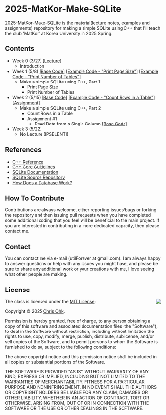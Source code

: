 # 2025-MatKor-Make-SQLite

2025-MatKor-Make-SQLite is the material(lecture notes, examples and assignments) repository for making a simple SQLite using C++ that I'll teach the club 'MatKor' at Korea University in 2025 Spring.

## Contents

- Week 0 (3/27) [[Lecture]](./1%20-%20Lecture/250327%20-%20Make%20a%20Simple%20SQLite%20using%20C++,%20Week%200.pdf)
  - Introduction
- Week 1 (5/8) [[Base Code]](./2%20-%20Code/250508%20-%20Make%20a%20Simple%20SQLite%20using%20C++,%20Week%201/) [[Example Code - "Print Page Size"]](./2%20-%20Code/250508%20-%20Make%20a%20Simple%20SQLite%20using%20C++,%20Week%201/1%20-%20Print%20Page%20Size/) [[Example Code - "Print Number of Tables"]](./2%20-%20Code/250508%20-%20Make%20a%20Simple%20SQLite%20using%20C++,%20Week%201/2%20-%20Print%20Number%20of%20Tables/)
  - Make a simple SQLite using C++, Part 1
    - Print Page Size
    - Print Number of Tables
- Week 2 (5/15) [[Base Code]](./2%20-%20Code/250515%20-%20Make%20a%20Simple%20SQLite%20using%20C++,%20Week%202/0%20-%20Base%20Code/) [[Example Code - "Count Rows in a Table"]](./2%20-%20Code/250515%20-%20Make%20a%20Simple%20SQLite%20using%20C++,%20Week%202/1%20-%20Count%20Rows%20in%20a%20Table/) [[Assignment]](./3%20-%20Assignment/250515%20-%20Make%20a%20Simple%20SQLite%20using%20C++,%20Week%202/250515%20-%20Make%20a%20Simple%20SQLite%20using%20C++,%20Week%202,%20Assignment%201.pdf)
  - Make a simple SQLite using C++, Part 2
    - Count Rows in a Table
    - Assignment #1
      - Read Data from a Single Column [[Base Code]](./3%20-%20Assignment/250515%20-%20Make%20a%20Simple%20SQLite%20using%20C++,%20Week%202/)
- Week 3 (5/22)
  - No Lecture (IPSELENTI)

## References

- [C++ Reference](https://en.cppreference.com/w/)
- [C++ Core Guidelines](https://isocpp.github.io/CppCoreGuidelines/CppCoreGuidelines)
- [SQLite Documentation](https://www.sqlite.org/docs.html)
- [SQLite Source Repository](https://sqlite.org/src/tree?ci=trunk)
- [How Does a Database Work?](https://cstack.github.io/db_tutorial/)

## How To Contribute

Contributions are always welcome, either reporting issues/bugs or forking the repository and then issuing pull requests when you have completed some additional coding that you feel will be beneficial to the main project. If you are interested in contributing in a more dedicated capacity, then please contact me.

## Contact

You can contact me via e-mail (utilForever at gmail.com). I am always happy to answer questions or help with any issues you might have, and please be sure to share any additional work or your creations with me, I love seeing what other people are making.

## License

<img align="right" src="https://149753425.v2.pressablecdn.com/wp-content/uploads/2009/06/OSIApproved_100X125.png">

The class is licensed under the [MIT License](http://opensource.org/licenses/MIT):

Copyright &copy; 2025 [Chris Ohk](http://www.github.com/utilForever).

Permission is hereby granted, free of charge, to any person obtaining a copy of this software and associated documentation files (the "Software"), to deal in the Software without restriction, including without limitation the rights to use, copy, modify, merge, publish, distribute, sublicense, and/or sell copies of the Software, and to permit persons to whom the Software is furnished to do so, subject to the following conditions:

The above copyright notice and this permission notice shall be included in all copies or substantial portions of the Software.

THE SOFTWARE IS PROVIDED "AS IS", WITHOUT WARRANTY OF ANY KIND, EXPRESS OR IMPLIED, INCLUDING BUT NOT LIMITED TO THE WARRANTIES OF MERCHANTABILITY, FITNESS FOR A PARTICULAR PURPOSE AND NONINFRINGEMENT. IN NO EVENT SHALL THE AUTHORS OR COPYRIGHT HOLDERS BE LIABLE FOR ANY CLAIM, DAMAGES OR OTHER LIABILITY, WHETHER IN AN ACTION OF CONTRACT, TORT OR OTHERWISE, ARISING FROM, OUT OF OR IN CONNECTION WITH THE SOFTWARE OR THE USE OR OTHER DEALINGS IN THE SOFTWARE.
